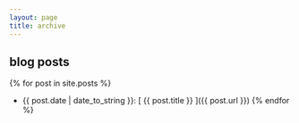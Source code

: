 ```yaml
---
layout: page
title: archive
---
```


blog posts
----------

{% for post in site.posts %}
  * {{ post.date | date_to_string }}: [ {{ post.title }} ]({{ post.url }})
{% endfor %}